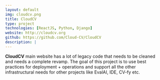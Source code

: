 ```yaml
---
layout: default
img: cloudcv.png
title: CloudCV
type: project
technologies: [ReactJS, Python, Django]
website: http://cloudcv.org
github: https://github.com/Cloud-CV/CloudCV
description: |
---
```

**CloudCV** main website has a lot of legacy code that needs to be cleaned and needs a complete revamp. The goal of this project is to use best practices for deployment + operations and support all the other infrastructural needs for other projects like EvalAI, IDE, CV-fy etc.
